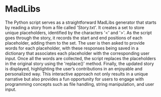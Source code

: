 # MadLibs

The Python script serves as a straightforward MadLibs generator that starts by reading a story from a file called 'Story.txt'. It creates a set to store unique placeholders, identified by the characters '<' and '>'. As the script goes through the story, it records the start and end positions of each placeholder, adding them to the set. The user is then asked to provide words for each placeholder, with these responses being saved in a dictionary that associates each placeholder with the corresponding user input. Once all the words are collected, the script replaces the placeholders in the original story using the 'replace()' method. Finally, the updated story is displayed, highlighting the user’s contributions in an enjoyable and personalized way. This interactive approach not only results in a unique narrative but also provides a fun opportunity for users to engage with programming concepts such as file handling, string manipulation, and user input.
